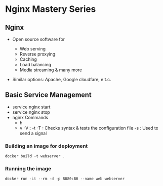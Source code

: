 # Nginx Mastery Series

## Nginx

- Open source software for

  - Web serving
  - Reverse proxying
  - Caching
  - Load balancing
  - Media streaming & many more

- Similar options: Apache, Google cloudfare, e.t.c.

## Basic Service Management

- service nginx start
- service nginx stop
- nginx Commands
  - h
  - v -V :
    -t -T : Checks syntax & tests the configuration file
    -s : Used to send a signal

### Building an image for deployment

```
docker build -t webserver .
```

### Running the image

```
docker run -it --rm -d -p 8080:80 --name web webserver
```
